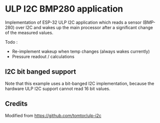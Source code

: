 # ULP I2C BMP280 application

Implementation of ESP-32 ULP I2C application which reads a sensor (BMP-280) over I2C and wakes up the main
processor after a significant change of the measured values.

Todo :
* Re-implement wakeup when temp changes (always wakes currently)
* Pressure readout / calculations

## I2C bit banged support

Note that this example uses a bit-banged I2C implementation, because the hardware ULP I2C support cannot read 16 bit values.

## Credits

Modified from https://github.com/tomtor/ulp-i2c
